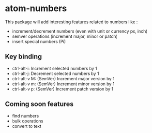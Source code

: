 # atom-numbers

This package will add interesting features related to numbers like :
 - increment/decrement numbers (even with unit or currency px, inch)
 - semver operations (increment major, minor or patch)
 - insert special numbers (Pi)

 ## Key binding
 - ctrl-alt-i: Increment selected numbers by 1
 - ctrl-alt-j: Decrement selected numbers by 1
 - ctrl-alt-v M: (SemVer) Increment major version by 1
 - ctrl-alt-v m: (SemVer) Increment minor version by 1
 - ctrl-alt-v p: (SemVer) Increment patch version by 1

 ## Coming soon features
 - find numbers
 - bulk operations
 - convert to text
